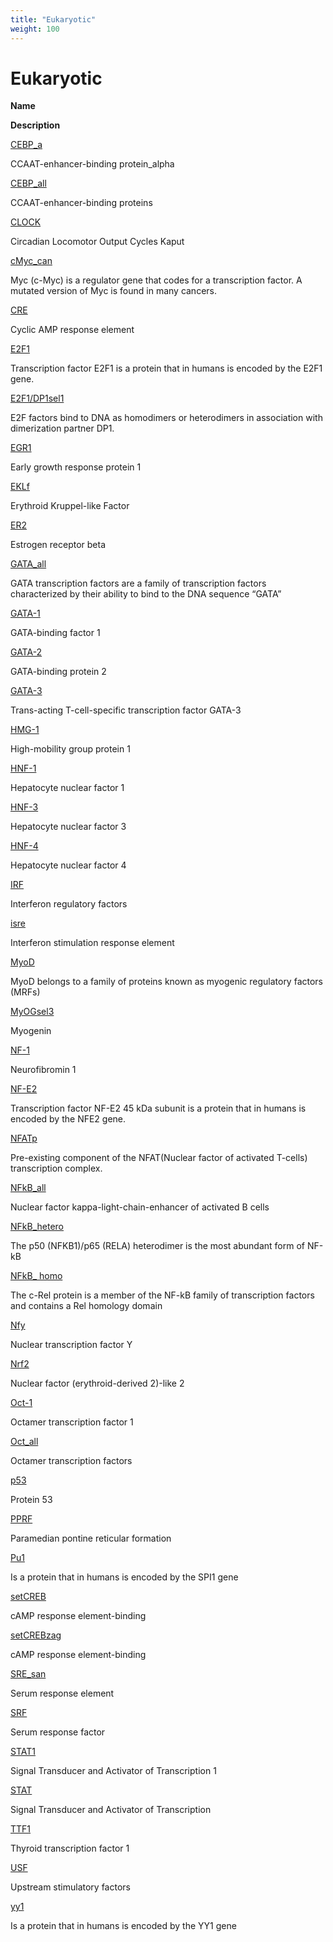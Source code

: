 ```yaml
---
title: "Eukaryotic"
weight: 100
---
```



# Eukaryotic

**Name**

**Description**

[CEBP\_a](http://en.wikipedia.org/wiki/Ccaat-enhancer-binding_proteins)

CCAAT-enhancer-binding protein\_alpha

[CEBP\_all](http://en.wikipedia.org/wiki/Ccaat-enhancer-binding_proteins)

CCAAT-enhancer-binding proteins

[CLOCK](http://en.wikipedia.org/wiki/CLOCK)

Circadian Locomotor Output Cycles Kaput

[cMyc\_can](http://en.wikipedia.org/wiki/Myc)

Myc (c-Myc) is a regulator gene that codes for a transcription factor. A mutated version of Myc is found in many cancers.

[CRE](http://en.wikipedia.org/wiki/CAMP_response_element#cAMP_response_element)

Cyclic AMP response element

[E2F1](http://en.wikipedia.org/wiki/E2F1)

Transcription factor E2F1 is a protein that in humans is encoded by the E2F1 gene.

[E2F1/DP1sel1](http://en.wikipedia.org/wiki/TFDP1)

E2F factors bind to DNA as homodimers or heterodimers in association with dimerization partner DP1.

[EGR1](http://en.wikipedia.org/wiki/EGR1)

Early growth response protein 1

[EKLf](http://en.wikipedia.org/wiki/KLF1)

Erythroid Kruppel-like Factor

[ER2](http://en.wikipedia.org/wiki/Estrogen_receptor_beta)

Estrogen receptor beta

[GATA\_all](http://en.wikipedia.org/wiki/GATA_transcription_factor)

GATA transcription factors are a family of transcription factors characterized by their ability to bind to the DNA sequence “GATA”

[GATA-1](http://en.wikipedia.org/wiki/GATA1)

GATA-binding factor 1

[GATA-2](http://en.wikipedia.org/wiki/GATA2)

GATA-binding protein 2

[GATA-3](http://en.wikipedia.org/wiki/GATA3)

Trans-acting T-cell-specific transcription factor GATA-3

[HMG-1](http://en.wikipedia.org/wiki/HMGB1)

High-mobility group protein 1

[HNF-1](http://en.wikipedia.org/wiki/Hepatocyte_nuclear_factors#HNF1)

Hepatocyte nuclear factor 1

[HNF-3](http://en.wikipedia.org/wiki/Hepatocyte_nuclear_factors#HNF3)

Hepatocyte nuclear factor 3

[HNF-4](http://en.wikipedia.org/wiki/Hepatocyte_nuclear_factors#HNF4)

Hepatocyte nuclear factor 4

[IRF](http://en.wikipedia.org/wiki/Interferon_regulatory_factor)

Interferon regulatory factors

[isre](http://en.wikipedia.org/wiki/Interferon#Downstream_signaling)

Interferon stimulation response element

[MyoD](http://en.wikipedia.org/wiki/MyoD)

MyoD belongs to a family of proteins known as myogenic regulatory factors (MRFs)

[MyOGsel3](http://en.wikipedia.org/wiki/Myogenin)

Myogenin

[NF-1](http://en.wikipedia.org/wiki/Neurofibromin_1)

Neurofibromin 1

[NF-E2](http://en.wikipedia.org/wiki/NFE2)

Transcription factor NF-E2 45 kDa subunit is a protein that in humans is encoded by the NFE2 gene.

[NFATp](http://en.wikipedia.org/wiki/NFAT)

Pre-existing component of the NFAT(Nuclear factor of activated T-cells) transcription complex.

[NFkB\_all](http://en.wikipedia.org/wiki/NF-%CE%BAB)

Nuclear factor kappa-light-chain-enhancer of activated B cells

[NFkB\_hetero](http://en.wikipedia.org/wiki/RELA)

The p50 (NFKB1)/p65 (RELA) heterodimer is the most abundant form of NF-kB

[NFkB\_ homo](http://en.wikipedia.org/wiki/REL)

The c-Rel protein is a member of the NF-kB family of transcription factors and contains a Rel homology domain

[Nfy](http://en.wikipedia.org/wiki/NFYA)

Nuclear transcription factor Y

[Nrf2](http://en.wikipedia.org/wiki/NFE2L2)

Nuclear factor (erythroid-derived 2)-like 2

[Oct-1](http://en.wikipedia.org/wiki/Oct-1)

Octamer transcription factor 1

[Oct\_all](http://en.wikipedia.org/wiki/Octamer_transcription_factor)

Octamer transcription factors

[p53](http://en.wikipedia.org/wiki/P53)

Protein 53

[PPRF](http://en.wikipedia.org/wiki/Paramedian_pontine_reticular_formation)

Paramedian pontine reticular formation

[Pu1](http://en.wikipedia.org/wiki/SPI1)

Is a protein that in humans is encoded by the SPI1 gene

[setCREB](http://en.wikipedia.org/wiki/CREB)

cAMP response element-binding

[setCREBzag](http://en.wikipedia.org/wiki/CREB)

cAMP response element-binding

[SRE\_san](http://en.wikipedia.org/wiki/Serum_response_factor)

Serum response element

[SRF](http://en.wikipedia.org/wiki/Serum_response_factor)

Serum response factor

[STAT1](http://en.wikipedia.org/wiki/STAT1)

Signal Transducer and Activator of Transcription 1

[STAT](http://en.wikipedia.org/wiki/STAT_protein)

Signal Transducer and Activator of Transcription

[TTF1](http://en.wikipedia.org/wiki/NK2_homeobox_1)

Thyroid transcription factor 1

[USF](http://en.wikipedia.org/wiki/USF1)

Upstream stimulatory factors

[yy1](http://en.wikipedia.org/wiki/YY1)

Is a protein that in humans is encoded by the YY1 gene
